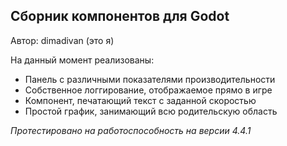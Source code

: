 ## Сборник компонентов для Godot
Автор: dimadivan (это я)

На данный момент реализованы:
- Панель с различными показателями производительности
- Собственное логгирование, отображаемое прямо в игре
- Компонент, печатающий текст с заданной скоростью
- Простой график, занимающий всю родительскую область

*Протестировано на работоспособность на версии 4.4.1*
